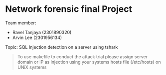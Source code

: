 # Network forensic final Project
Team member: 
- Ravel Tanjaya (2301890320)
- Arvin Lee (2301956134)

Topic: SQL Injection detection on a server using tshark

> To use makefile to conduct the attack trial please assign server domain or IP as injection using your systems hosts file (/etc/hosts) on UNiX systems
